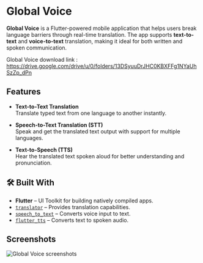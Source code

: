 # Global Voice

**Global Voice** is a Flutter-powered mobile application that helps users break language barriers through real-time translation. The app supports **text-to-text** and **voice-to-text** translation, making it ideal for both written and spoken communication.

Global Voice download link :      
https://drive.google.com/drive/u/0/folders/13DSyuuDrJHC0KBXFFg1NYaUhSzZp_dPn

## Features

-  **Text-to-Text Translation**  
  Translate typed text from one language to another instantly.

-  **Speech-to-Text Translation (STT)**  
  Speak and get the translated text output with support for multiple languages.

-  **Text-to-Speech (TTS)**  
  Hear the translated text spoken aloud for better understanding and pronunciation.

## 🛠️ Built With

- **Flutter** – UI Toolkit for building natively compiled apps.
- [`translator`](https://pub.dev/packages/translator) – Provides translation capabilities.
- [`speech_to_text`](https://pub.dev/packages/speech_to_text) – Converts voice input to text.
- [`flutter_tts`](https://pub.dev/packages/flutter_tts) – Converts text to spoken audio.

## Screenshots
![Global Voice screenshots](https://github.com/user-attachments/assets/6832d9e9-f40b-4ed1-b32c-84d3c6bcfbad)





